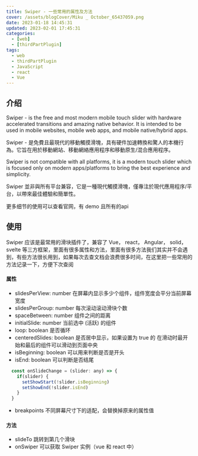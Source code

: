 ```yaml
---
title: Swiper - 一些常用的属性及方法
cover: /assets/blogCover/Miku _ October_65437059.png
date: 2023-01-18 14:45:31
updated: 2023-02-01 17:45:31
categories:
  - [web]
  - [thirdPartPlugin]
tags:
  - web
  - thirdPartPlugin
  - JavaScript
  - react
  - Vue
---
```


## 介绍

Swiper - is the free and most modern mobile touch slider with hardware accelerated transitions and amazing native behavior. It is intended to be used in mobile websites, mobile web apps, and mobile native/hybrid apps.

Swiper - 是免費且最現代的移動觸摸滑塊，具有硬件加速轉換和驚人的本機行為。它旨在用於移動網站、移動網絡應用程序和移動原生/混合應用程序。

Swiper is not compatible with all platforms, it is a modern touch slider which is focused only on modern apps/platforms to bring the best experience and simplicity.

Swiper 並非與所有平台兼容，它是一種現代觸摸滑塊，僅專注於現代應用程序/平台，以帶來最佳體驗和簡單性。

更多细节的使用可以查看官网，有 demo 且所有的api

## 使用

Swiper 应该是最常用的滑块插件了，兼容了 Vue， react， Angular， solid， svelte 等三方框架，里面有很多属性和方法，里面有很多方法我们其实并不会遇到，有些方法很长用到，如果每次去查文档会浪费很多时间，在这里把一些常用的方法记录一下，方便下次查阅

#### 属性

* slidesPerView: number 在屏幕内显示多少个组件，组件宽度会平分当前屏幕宽度
* slidesPerGroup: number 每次滚动滚动滑块个数
* spaceBetween: number 组件之间的距离
* initialSlide: number 当前选中 (活跃) 的组件
* loop: boolean 是否循环
* centeredSlides: boolean 是否居中显示，如果设置为 true 的 在滑动时最开始和最后的组件可以滑动到页面中央
* isBeginning: boolean 可以用来判断是否是开头
* isEnd: boolean 可以判断是否结尾
~~~js
  const onSlideChange = (slider: any) => {
    if(slider) {
      setShowStart(!slider.isBeginning)
      setShowEnd(!slider.isEnd)
    }
  }
~~~
* breakpoints 不同屏幕尺寸下的适配，会替换掉原来的属性值

#### 方法

* slideTo 跳转到第几个滑块
* onSwiper 可以获取 Swiper 实例（vue 和 react 中）